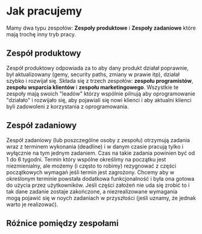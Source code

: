 # Jak pracujemy

Mamy dwa typu zespołów: **Zespoły produktowe** i **Zespoły zadaniowe** które mają trochę inny tryb pracy.

## Zespół produktowy 

Zespół produktowy odpowiada za to aby dany produkt działał poprawnie, był aktualizowany (gemy, security paths, zmiany w prawie itp), działał szybko
i rozwijał się. Składa się z trzech zespołów: **zespołu programistów**, 
**zespołu wsparcia klientów** i **zespołu marketingowego**. Wszystkie te zespoły mają swoich "leadów" którzy wspólnie pilnują 
aby oprogramowanie "działało" i rozwijało się, aby pojawiali się nowi klienci i aby aktualni klienci byli zadowoleni 
z korzystania z oprogramowania.

## Zespół zadaniowy

Zespół zadaniowy (lub poszczególne osoby z zespołu) otrzymują zadania wraz z terminem wykonania (deadline) i w danym czasie pracują tylko i wyłącznie na tym jednym zadaniem. Czas na takie zadania powinien być od 1 do 6 tygodni. Termin który wspólne określimy na początku jest niezmienialny, ale możemy (i często to robimy) rezygnować z części początkowych wymagań jeśli termin jest zagrożony. Chcemy aby w określonym terminie powstała dodatkowa funkcjonalność i była ona gotowa do użycia przez użytkowników. Jeśli części założeń nie uda się zrobić to i tak dane zadanie zostaje zakończone, a niezrealizowane wymagania mogą pojawić się w noych zadaniach w przyszłości (jeśli uznamy, że jednak warto je realizować).

## Róźnice pomiędzy zespołami

